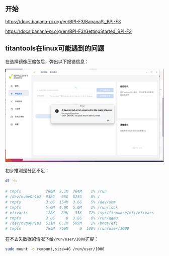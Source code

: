 ## 开始 

https://docs.banana-pi.org/en/BPI-F3/BananaPi_BPI-F3

https://docs.banana-pi.org/en/BPI-F3/GettingStarted_BPI-F3

## titantools在linux可能遇到的问题

在选择镜像压缩包后，弹出以下报错信息：

![titan-errors](./images/titan-errors.png)

初步推测是分区不足：

```bash
df -h

# tmpfs           766M  2.1M  764M    1% /run
# /dev/nvme0n1p2  938G   65G  825G    8% /
# tmpfs           3.8G  154M  3.6G    5% /dev/shm
# tmpfs           5.0M  4.0K  5.0M    1% /run/lock
# efivarfs        128K   89K   35K   72% /sys/firmware/efi/efivars
# tmpfs           3.8G     0  3.8G    0% /run/qemu
# /dev/nvme0n1p1  511M  6.1M  505M    2% /boot/efi
# tmpfs           766M  766M     0  100% /run/user/1000
```

在不丢失数据的情况下给`/run/user/1000`扩容：

```bash
sudo mount -o remount,size=4G /run/user/1000
```

